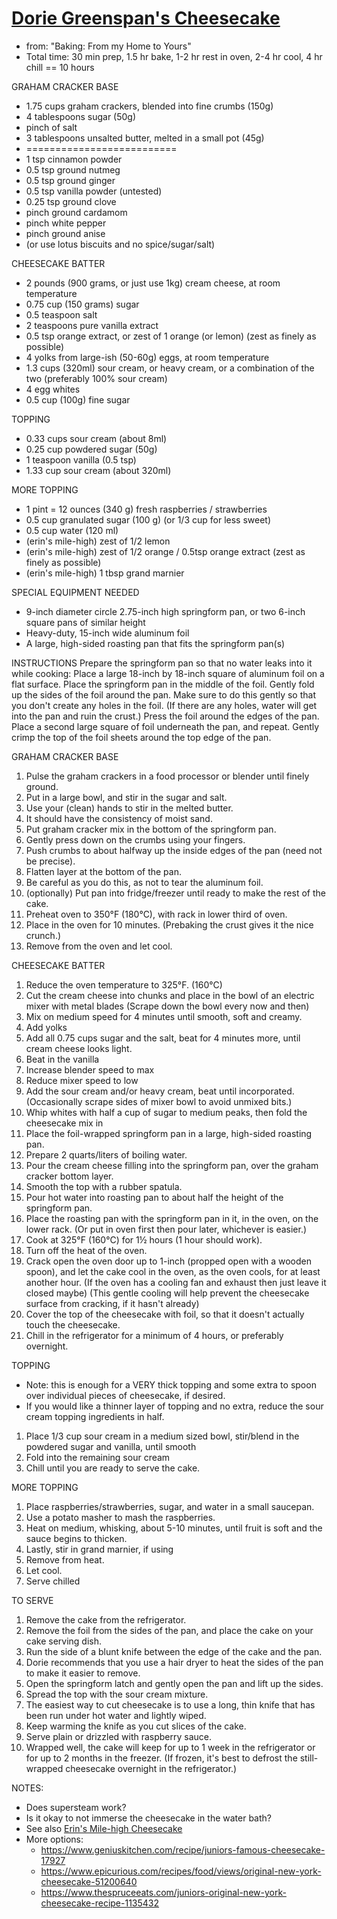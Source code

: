 #   [Dorie Greenspan's Cheesecake](https://web.archive.org/web/20210504153532/https://www.seriouseats.com/recipes/2008/04/creamy-cream-cheese-cheesecake-for-passover-recipe.html)
*   from: "Baking: From my Home to Yours"
*   Total time: 30 min prep, 1.5 hr bake, 1-2 hr rest in oven, 2-4 hr cool, 4 hr chill == 10 hours


GRAHAM CRACKER BASE
*   1.75 cups graham crackers, blended into fine crumbs (150g)
*   4 tablespoons sugar (50g)
*   pinch of salt
*   3 tablespoons unsalted butter, melted  in a small pot (45g)
*   ==========================
*   1 tsp cinnamon powder
*   0.5 tsp ground nutmeg
*   0.5 tsp ground ginger
*   0.5 tsp vanilla powder (untested)
*   0.25 tsp ground clove
*   pinch ground cardamom
*   pinch white pepper
*   pinch ground  anise
*   (or use lotus biscuits and no spice/sugar/salt)


CHEESECAKE BATTER
*   2 pounds (900 grams, or just use 1kg) cream cheese, at room temperature
*   0.75 cup (150 grams) sugar
*   0.5 teaspoon salt
*   2 teaspoons pure vanilla extract
*   0.5 tsp orange extract, or zest of 1 orange (or lemon) (zest as finely as possible)
*   4 yolks from large-ish (50-60g) eggs, at room temperature
*   1.3 cups (320ml) sour cream, or heavy cream, or a combination of the two (preferably 100% sour cream)
*   4 egg whites
*   0.5 cup (100g) fine sugar


TOPPING
*   0.33 cups sour cream (about 8ml)
*   0.25 cup powdered sugar (50g)
*   1 teaspoon vanilla (0.5 tsp)
*   1.33 cup sour cream (about 320ml)


MORE TOPPING
*   1 pint = 12 ounces (340 g) fresh raspberries / strawberries
*   0.5 cup granulated sugar (100 g) (or 1/3 cup for less sweet)
*   0.5 cup water (120 ml)
*   (erin's mile-high) zest of 1/2 lemon
*   (erin's mile-high) zest of 1/2 orange / 0.5tsp orange extract (zest as finely as possible)
*   (erin's mile-high) 1 tbsp grand marnier



SPECIAL EQUIPMENT NEEDED
*   9-inch diameter circle 2.75-inch high springform pan, or two 6-inch square pans of similar height
*   Heavy-duty, 15-inch wide aluminum foil
*   A large, high-sided roasting pan that fits the springform pan(s)


INSTRUCTIONS
Prepare the springform pan so that no water leaks into it while cooking:
Place a large 18-inch by 18-inch square of aluminum foil on a flat surface.
Place the springform pan in the middle of the foil.
Gently fold up the sides of the foil around the pan.
Make sure to do this gently so that you don't create any holes in the foil.
(If there are any holes, water will get into the pan and ruin the crust.)
Press the foil around the edges of the pan.
Place a second large square of foil underneath the pan, and repeat.
Gently crimp the top of the foil sheets around the top edge of the pan.

GRAHAM CRACKER BASE
1.  Pulse the graham crackers in a food processor or blender until finely ground.
2.  Put in a large bowl, and stir in the sugar and salt.
3.  Use your (clean) hands to stir in the melted butter.
4.  It should have the consistency of moist sand.
5.  Put graham cracker mix in the bottom of the springform pan.
6.  Gently press down on the crumbs using your fingers.
7.  Push crumbs to about halfway up the inside edges of the pan (need not be precise).
8.  Flatten layer at the bottom of the pan.
9.  Be careful as you do this, as not to tear the aluminum foil.
10. (optionally) Put pan into fridge/freezer until ready to make the rest of the cake.
11. Preheat oven to 350°F (180°C), with rack in lower third of oven.
12. Place in the oven for 10 minutes. (Prebaking the crust gives it the nice crunch.)
13. Remove from the oven and let cool.


CHEESECAKE BATTER
1.  Reduce the oven temperature to 325°F. (160°C)
2.  Cut the cream cheese into chunks and place in the bowl of an electric mixer with metal blades
    (Scrape down the bowl every now and then)
3.  Mix on medium speed for 4 minutes until smooth, soft and creamy.
4.  Add yolks
5.  Add all 0.75 cups sugar and the salt, beat for 4 minutes more, until cream cheese looks light.
6.  Beat in the vanilla
7.  Increase blender speed to max
8.  Reduce mixer speed to low
9.  Add the sour cream and/or heavy cream, beat until incorporated.
    (Occasionally scrape sides of mixer bowl to avoid unmixed bits.)
10. Whip whites with half a cup of sugar to medium peaks, then fold the cheesecake mix in
11. Place the foil-wrapped springform pan in a large, high-sided roasting pan.
12. Prepare 2 quarts/liters of boiling water.
13. Pour the cream cheese filling into the springform pan, over the graham cracker bottom layer.
14. Smooth the top with a rubber spatula.
15. Pour hot water into roasting pan to about half the height of the springform pan.
16. Place the roasting pan with the springform pan in it, in the oven, on the lower rack.
    (Or put in oven first then pour later, whichever is easier.)
17. Cook at 325°F (160°C) for 1½ hours (1 hour should work).
18. Turn off the heat of the oven.
19. Crack open the oven door up to 1-inch (propped open with a wooden spoon), and let the cake cool in the oven, as the oven cools, for at least another hour.
    (If the oven has a cooling fan and exhaust then just leave it closed maybe)
    (This gentle cooling will help prevent the cheesecake surface from cracking, if it hasn't already)
20. Cover the top of the cheesecake with foil, so that it doesn't actually touch the cheesecake.
21. Chill in the refrigerator for a minimum of 4 hours, or preferably overnight.


TOPPING
*   Note: this is enough for a VERY thick topping and some extra to spoon over individual pieces of cheesecake, if desired.
*   If you would like a thinner layer of topping and no extra, reduce the sour cream topping ingredients in half.
1.  Place 1/3 cup sour cream in a medium sized bowl, stir/blend in the powdered sugar and vanilla, until smooth
2.  Fold into the remaining sour cream
3.  Chill until you are ready to serve the cake.

MORE TOPPING
1.  Place raspberries/strawberries, sugar, and water in a small saucepan.
2.  Use a potato masher to mash the raspberries.
3.  Heat on medium, whisking, about 5-10 minutes, until fruit is soft and the sauce begins to thicken.
4.  Lastly, stir in grand marnier, if using
5.  Remove from heat.
6.  Let cool.
7.  Serve chilled


TO SERVE
1.  Remove the cake from the refrigerator.
2.  Remove the foil from the sides of the pan, and place the cake on your cake serving dish.
3.  Run the side of a blunt knife between the edge of the cake and the pan.
4.  Dorie recommends that you use a hair dryer to heat the sides of the pan to make it easier to remove.
5.  Open the springform latch and gently open the pan and lift up the sides.
6.  Spread the top with the sour cream mixture.
7.  The easiest way to cut cheesecake is to use a long, thin knife that has been run under hot water and lightly wiped.
8.  Keep warming the knife as you cut slices of the cake.
9.  Serve plain or drizzled with raspberry sauce.
10. Wrapped well, the cake will keep for up to 1 week in the refrigerator or for up to 2 months in the freezer.
    (If frozen, it's best to defrost the still-wrapped cheesecake overnight in the refrigerator.)

NOTES:
*   Does supersteam work?
*   Is it okay to not immerse the cheesecake in the water bath?
*   See also [Erin's Mile-high Cheesecake](http://www.grouprecipes.com/44076/erins-mile-high-cheesecake.html)
*   More options:
    *   https://www.geniuskitchen.com/recipe/juniors-famous-cheesecake-17927
    *   https://www.epicurious.com/recipes/food/views/original-new-york-cheesecake-51200640
    *   https://www.thespruceeats.com/juniors-original-new-york-cheesecake-recipe-1135432
	
